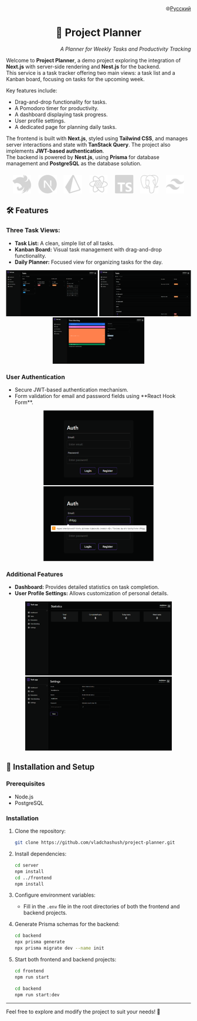 <!-- markdownlint-disable MD033 MD041 -->

<p align="end">
  🌐<a href="README.ru.md" target="_blank">Русский</a>
</p>

<p align="center">
  <h1 align="center">📒 Project Planner</h1>
</p>
<p align="end">
  <span><i>A Planner for Weekly Tasks and Productivity Tracking</i></span>
</p>

<!-- markdownlint-enable MD033 MD041 -->

Welcome to **Project Planner**, a demo project exploring the integration of **Next.js** with server-side rendering and **Nest.js** for the backend.  
This service is a task tracker offering two main views: a task list and a Kanban board, focusing on tasks for the upcoming week.  

Key features include:  
- Drag-and-drop functionality for tasks.  
- A Pomodoro timer for productivity.  
- A dashboard displaying task progress.  
- User profile settings.  
- A dedicated page for planning daily tasks.  

The frontend is built with **Next.js**, styled using **Tailwind CSS**, and manages server interactions and state with **TanStack Query**. The project also implements **JWT-based authentication**.  
The backend is powered by **Nest.js**, using **Prisma** for database management and **PostgreSQL** as the database solution.  

<!-- markdownlint-disable MD033 MD041 -->

<h3></h3>  
<p align="center">
  <img src="assets/icons/nestjs.svg" width="50"/>&nbsp;&nbsp;&nbsp;&nbsp;
  <img src="assets/icons/nextjs.svg" width="50"/>&nbsp;&nbsp;&nbsp;&nbsp;
  <img src="assets/icons/prisma.svg" width="50"/>&nbsp;&nbsp;&nbsp;&nbsp;
  <img src="assets/icons/reactquery.svg" width="50"/>&nbsp;&nbsp;&nbsp;&nbsp;
  <img src="assets/icons/typescript.svg" width="50"/>&nbsp;&nbsp;&nbsp;&nbsp;
  <img src="assets/icons/postgresql.svg" width="50"/>&nbsp;&nbsp;&nbsp;&nbsp;
  <img src="assets/icons/tailwindcss.svg" width="50"/>
</p>

<h2>🛠️ Features</h2>

<h3 align="start">Three Task Views:</h3>
<ul>
  <li><strong>Task List:</strong> A clean, simple list of all tasks.</li>
  <li><strong>Kanban Board:</strong> Visual task management with drag-and-drop functionality.</li>
  <li><strong>Daily Planner:</strong> Focused view for organizing tasks for the day.</li>
</ul>

<p align="center">
  <img src="assets/tasks-kanban.png" alt="Kanban tasks" width="250"/>
  <img src="assets/tasks.png" alt="Task list" width="250"/>
  <img src="assets/time-blocking.png" alt="Daily planner" width="250"/>
</p>

<h3 align="start">User Authentication</h3>
<ul>
  <li>Secure JWT-based authentication mechanism.</li>
  <li>Form validation for email and password fields using **React Hook Form**.</li>
</ul>

<p align="center">
  <img src="assets/auth-window.png" alt="Authentication window" width="300"/>
  <img src="assets/auth-window-validation.png" alt="Form validation" width="300"/>
</p>

<h3 align="start">Additional Features</h3>
<ul>
  <li><strong>Dashboard:</strong> Provides detailed statistics on task completion.</li>
  <li><strong>User Profile Settings:</strong> Allows customization of personal details.</li>
</ul>

<p align="center">
  <img src="assets/dashboard.png" alt="Dashboard" width="400"/>
  <img src="assets/settings.png" alt="Profile settings" width="400"/>
</p>

<h2>📂 Installation and Setup</h2>

<!-- markdownlint-enable MD033 MD041 -->

### Prerequisites  
- Node.js  
- PostgreSQL  

### Installation  

1. Clone the repository:  
   ```bash
   git clone https://github.com/vladchashush/project-planner.git
   ```

2. Install dependencies:  
   ```bash
   cd server
   npm install
   cd ../frontend
   npm install
   ```

3. Configure environment variables:  
   - Fill in the `.env` file in the root directories of both the frontend and backend projects.

4. Generate Prisma schemas for the backend:  
   ```bash
   cd backend
   npx prisma generate
   npx prisma migrate dev --name init
   ```

5. Start both frontend and backend projects:  
   ```bash
   cd frontend
   npm run start
   ```  
   ```bash
   cd backend
   npm run start:dev
   ```

---

Feel free to explore and modify the project to suit your needs! 🚀  

